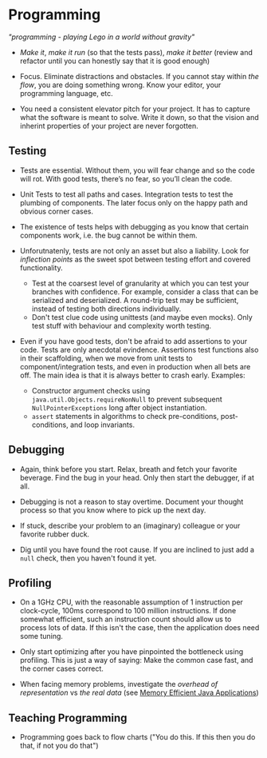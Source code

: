# Programming

_"programming - playing Lego in a world without gravity"_

* _Make it_, _make it run_ (so that the tests pass), _make it better_ (review and refactor until you can honestly say that it is good enough)

* Focus. Eliminate distractions and obstacles. If you cannot stay within _the flow_, you are doing something wrong. Know your editor, your programming language, etc.

* You need a consistent elevator pitch for your project. It has to capture what the software is meant to solve. Write it down, so that the vision and inherint properties of your project are never forgotten.


## Testing

* Tests are essential. Without them, you will fear change and so the code will rot. With good tests, there’s no fear, so you’ll clean the code.

* Unit Tests to test all paths and cases. Integration tests to test the plumbing of components. The later focus only on the happy path and obvious corner cases.

* The existence of tests helps with debugging as you know that certain components work, i.e. the bug cannot be within them.

* Unforutnatenly, tests are not only an asset but also a liability. Look for _inflection points_ as the sweet spot between testing effort and covered functionality.

    - Test at the coarsest level of granularity at which you can test your branches with confidence. For example, consider a class that can be serialized and deserialized. A round-trip test may be sufficient, instead of testing both directions individually.
    - Don't test clue code using unittests (and maybe even mocks). Only test stuff with behaviour and complexity worth testing.

- Even if you have good tests, don't be afraid to add assertions to your code. Tests are only anecdotal evindence. Assertions test functions also in their scaffolding, when we move from unit tests to component/integration tests, and even in production when all bets are off. The main idea is that it is always better to crash early. Examples:

    - Constructor argument checks using `java.util.Objects.requireNonNull` to prevent subsequent `NullPointerExceptions` long after object instantiation.
    - `assert` statements in algorithms to check pre-conditions, post-conditions, and loop invariants.


## Debugging

* Again, think before you start. Relax, breath and fetch your favorite beverage. Find the bug in your head. Only then start the debugger, if at all.

* Debugging is not a reason to stay overtime. Document your thought process so that you know where to pick up the next day.

* If stuck, describe your problem to an (imaginary) colleague or your favorite rubber duck.

* Dig until you have found the root cause. If you are inclined to just add a `null` check, then you haven't found it yet.


## Profiling

* On a 1GHz CPU, with the reasonable assumption of 1 instruction per clock-cycle, 100ms correspond to 100 million instructions. If done somewhat efficient, such an instruction count should allow us to process lots of data. If this isn't the case, then the application does need some tuning.

* Only start optimizing after you have pinpointed the bottleneck using profiling. This is just a way of saying: Make the common case fast, and the corner cases correct.

* When facing memory problems, investigate the _overhead of representation_ vs _the real data_ (see [Memory Efficient Java Applications](http://www.cs.virginia.edu/kim/publicity/pldi09tutorials/memory-efficient-java-tutorial.pdf))


## Teaching Programming

* Programming goes back to flow charts ("You do this. If this then you do that, if not you do that")
